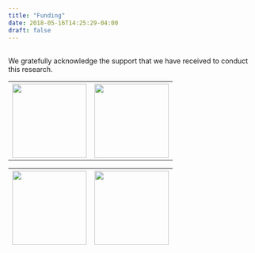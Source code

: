 ```yaml
---
title: "Funding"
date: 2018-05-16T14:25:29-04:00
draft: false
---
```

<br>
We gratefully acknowledge the support that we have received to conduct this
research.
<table>
<tr>
<thead>
<th width="10px"><img class="middle-img" src="/images/NSF logo.jpg" style="object-fit: cover;width: 150px; max-height: 200px;"/>
</th>
<th  width="10px"> <img class="middle-img" src="/images/Google logo.png" style="object-fit: cover;width: 150px; max-height: 200px;"/>
</th>
</thead>
</table>
<table>
<thead>
<th width="10px"> <img class="middle-img" src="/images/engaged.png" style="object-fit: cover;width: 150px; max-height: 200px;"/>
</th>
<th width="10px"> <img class="middle-img" src="/images/fb.png" style="object-fit: cover;width: 150px; max-height: 200px;"/>
</th>
</thead>
</table>

